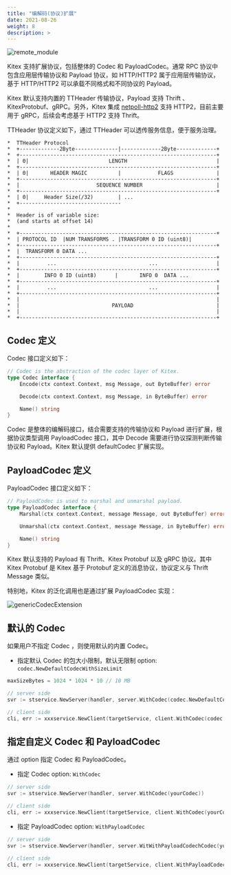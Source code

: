 ```yaml
---
title: "编解码(协议)扩展"
date: 2021-08-26
weight: 8
description: >
---
```


![remote_module](/img/docs/remote_module.png)

Kitex 支持扩展协议，包括整体的 Codec 和 PayloadCodec。通常 RPC 协议中包含应用层传输协议和 Payload 协议，如 HTTP/HTTP2 属于应用层传输协议，基于 HTTP/HTTP2 可以承载不同格式和不同协议的 Payload。

Kitex 默认支持内置的 TTHeader 传输协议，Payload 支持 Thrift 、KitexProtobuf、gRPC。另外，Kitex 集成 [netpoll-http2](https://github.com/cloudwego/netpoll-http2) 支持 HTTP2，目前主要用于 gRPC，后续会考虑基于 HTTP2 支持 Thrift。

TTHeader 协议定义如下，通过 TTHeader 可以透传服务信息，便于服务治理。

```
*  TTHeader Protocol
*  +-------------2Byte--------------|-------------2Byte-------------+
*  +----------------------------------------------------------------+
*  | 0|                          LENGTH                             |
*  +----------------------------------------------------------------+
*  | 0|       HEADER MAGIC          |            FLAGS              |
*  +----------------------------------------------------------------+
*  |                         SEQUENCE NUMBER                        |
*  +----------------------------------------------------------------+
*  | 0|     Header Size(/32)        | ...
*  +---------------------------------
*
*  Header is of variable size:
*  (and starts at offset 14)
*
*  +----------------------------------------------------------------+
*  | PROTOCOL ID  |NUM TRANSFORMS . |TRANSFORM 0 ID (uint8)|
*  +----------------------------------------------------------------+
*  |  TRANSFORM 0 DATA ...
*  +----------------------------------------------------------------+
*  |         ...                              ...                   |
*  +----------------------------------------------------------------+
*  |        INFO 0 ID (uint8)      |       INFO 0  DATA ...
*  +----------------------------------------------------------------+
*  |         ...                              ...                   |
*  +----------------------------------------------------------------+
*  |                                                                |
*  |                              PAYLOAD                           |
*  |                                                                |
*  +----------------------------------------------------------------+
```

## Codec 定义

Codec 接口定义如下：

```go
// Codec is the abstraction of the codec layer of Kitex.
type Codec interface {
	Encode(ctx context.Context, msg Message, out ByteBuffer) error

	Decode(ctx context.Context, msg Message, in ByteBuffer) error

	Name() string
}
```

Codec 是整体的编解码接口，结合需要支持的传输协议和 Payload 进行扩展，根据协议类型调用 PayloadCodec 接口，其中 Decode 需要进行协议探测判断传输协议和 Payload。Kitex 默认提供 defaultCodec 扩展实现。

## PayloadCodec 定义

PayloadCodec 接口定义如下：

```go
// PayloadCodec is used to marshal and unmarshal payload.
type PayloadCodec interface {
	Marshal(ctx context.Context, message Message, out ByteBuffer) error

	Unmarshal(ctx context.Context, message Message, in ByteBuffer) error

	Name() string
}
```

Kitex 默认支持的 Payload 有 Thrift、Kitex Protobuf 以及 gRPC 协议。其中 Kitex Protobuf 是 Kitex 基于 Protobuf 定义的消息协议，协议定义与 Thrift Message 类似。

特别地，Kitex 的泛化调用也是通过扩展 PayloadCodec 实现：

![genericCodecExtension](/img/docs/generic_codec_extension.png)

## 默认的 Codec

如果用户不指定 Codec ，则使用默认的内置 Codec。

- 指定默认 Codec 的包大小限制，默认无限制
  option: `codec.NewDefaultCodecWithSizeLimit`

```go
maxSizeBytes = 1024 * 1024 * 10 // 10 MB

// server side
svr := stservice.NewServer(handler, server.WithCodec(codec.NewDefaultCodecWithSizeLimit(maxSizeBytes)))

// client side
cli, err := xxxservice.NewClient(targetService, client.WithCodec(codec.NewDefaultCodecWithSizeLimit(maxSizeBytes)))
```

## 指定自定义 Codec 和 PayloadCodec

通过 option 指定 Codec 和 PayloadCodec。

- 指定 Codec
  option: `WithCodec`

```go
// server side
svr := stservice.NewServer(handler, server.WithCodec(yourCodec))

// client side
cli, err := xxxservice.NewClient(targetService, client.WithCodec(yourCodec))

```

- 指定 PayloadCodec
  option: `WithPayloadCodec`

```go
// server side
svr := stservice.NewServer(handler, server.WitWithPayloadCodechCodec(yourPayloadCodec))

// client side
cli, err := xxxservice.NewClient(targetService, client.WithPayloadCodec(yourPayloadCodec))
```
